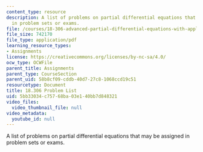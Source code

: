 ```yaml
---
content_type: resource
description: A list of problems on partial differential equations that may be assigned
  in problem sets or exams.
file: /courses/18-306-advanced-partial-differential-equations-with-applications-fall-2009/5bb33034c75768ba03e140bb7d848321_MIT18_306f09_assn02_ProblemList20080319.pdf
file_size: 742170
file_type: application/pdf
learning_resource_types:
- Assignments
license: https://creativecommons.org/licenses/by-nc-sa/4.0/
ocw_type: OCWFile
parent_title: Assignments
parent_type: CourseSection
parent_uid: 58b8cf09-cddb-40d7-27c8-1068ccd19c51
resourcetype: Document
title: 18.306 Problem List
uid: 5bb33034-c757-68ba-03e1-40bb7d848321
video_files:
  video_thumbnail_file: null
video_metadata:
  youtube_id: null
---
```

A list of problems on partial differential equations that may be assigned in problem sets or exams.